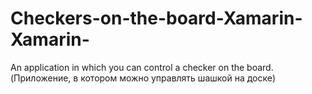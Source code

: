 # Checkers-on-the-board-Xamarin-Xamarin-
An application in which you can control a checker on the board. (Приложение, в котором можно управлять шашкой на доске)
